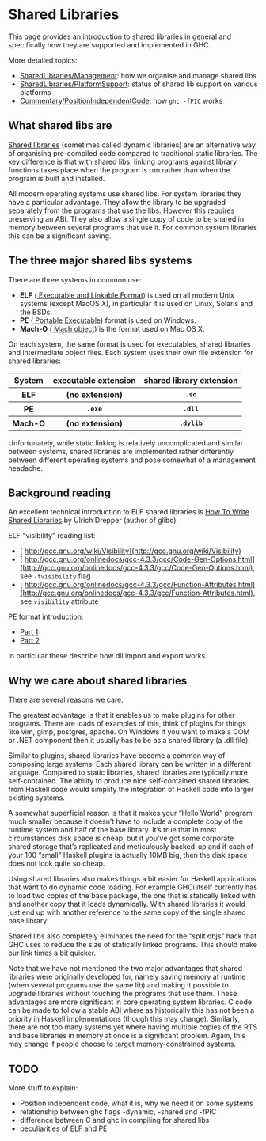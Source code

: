 # Shared Libraries


This page provides an introduction to shared libraries in general and specifically how they are supported and implemented in GHC.


More detailed topics:

- [SharedLibraries/Management](shared-libraries/management): how we organise and manage shared libs
- [SharedLibraries/PlatformSupport](shared-libraries/platform-support): status of shared lib support on various platforms
- [Commentary/PositionIndependentCode](commentary/position-independent-code): how `ghc -fPIC` works

## What shared libs are

[ Shared libraries](http://en.wikipedia.org/wiki/Shared_libraries) (sometimes called dynamic libraries) are an alternative way of organising pre-compiled code compared to traditional static libraries. The key difference is that with shared libs, linking programs against library functions takes place when the program is run rather than when the program is built and installed.


All modern operating systems use shared libs. For system libraries they have a particular advantage. They allow the library to be upgraded separately from the programs that use the libs. However this requires preserving an ABI. They also allow a single copy of code to be shared in memory between several programs that use it. For common system libraries this can be a significant saving.

## The three major shared libs systems


There are three systems in common use:

- **ELF** ([ Executable and Linkable Format](http://en.wikipedia.org/wiki/Executable_and_Linkable_Format)) is used on all modern Unix systems (except MacOS X), in particular it is used on Linux, Solaris and the BSDs.
- **PE** ([ Portable Executable](http://en.wikipedia.org/wiki/Portable_Executable)) format is used on Windows.
- **Mach-O** ([ Mach object](http://en.wikipedia.org/wiki/Mach-O)) is the format used on Mac OS X.


On each system, the same format is used for executables, shared libraries and intermediate object files. Each system uses their own file extension for shared libraries:

<table><tr><th> System </th>
<th> executable extension </th>
<th> shared library extension 
</th></tr>
<tr><th> ELF    </th>
<th> (no extension)       </th>
<th> <tt>.so</tt>     
</th></tr>
<tr><th> PE     </th>
<th> <tt>.exe</tt>               </th>
<th> <tt>.dll</tt>    
</th></tr>
<tr><th> Mach-O </th>
<th> (no extension)       </th>
<th> <tt>.dylib</tt>  
</th></tr></table>



Unfortunately, while static linking is relatively uncomplicated and similar between systems, shared libraries are implemented rather differently between different operating systems and pose somewhat of a management headache.

## Background reading


An excellent technical introduction to ELF shared libraries is [ How To Write Shared Libraries](http://people.redhat.com/drepper/dsohowto.pdf) by Ulrich Drepper (author of glibc).


ELF "visibility" reading list:

- [ http://gcc.gnu.org/wiki/Visibility](http://gcc.gnu.org/wiki/Visibility)
- [ http://gcc.gnu.org/onlinedocs/gcc-4.3.3/gcc/Code-Gen-Options.html](http://gcc.gnu.org/onlinedocs/gcc-4.3.3/gcc/Code-Gen-Options.html), see `-fvisibility` flag
- [ http://gcc.gnu.org/onlinedocs/gcc-4.3.3/gcc/Function-Attributes.html](http://gcc.gnu.org/onlinedocs/gcc-4.3.3/gcc/Function-Attributes.html), see `visibility` attribute


PE format introduction:

- [ Part 1](http://msdn.microsoft.com/en-us/magazine/cc301805.aspx)
- [ Part 2](http://msdn.microsoft.com/en-us/magazine/cc301808.aspx)


In particular these describe how dll import and export works.

## Why we care about shared libraries


There are several reasons we care.


The greatest advantage is that it enables us to make plugins for other programs. There are loads of examples of this, think of plugins for things like vim, gimp, postgres, apache. On Windows if you want to make a COM or .NET component then it usually has to be as a shared library (a .dll file).


Similar to plugins, shared libraries have become a common way of composing large systems. Each shared library can be written in a different language. Compared to static libraries, shared libraries are typically more self-contained. The ability to produce nice self-contained shared libraries from Haskell code would simplify the integration of Haskell code into larger existing systems.


A somewhat superficial reason is that it makes your “Hello World” program much smaller because it doesn’t have to include a complete copy of the runtime system and half of the base library. It’s true that in most circumstances disk space is cheap, but if you’ve got some corporate shared storage that’s replicated and meticulously backed-up and if each of your 100 “small” Haskell plugins is actually 10MB big, then the disk space does not look quite so cheap.


Using shared libraries also makes things a bit easier for Haskell applications that want to do dynamic code loading. For example GHCi itself currently has to load two copies of the base package, the one that is statically linked with and another copy that it loads dynamically. With shared libraries it would just end up with another reference to the same copy of the single shared base library.


Shared libs also completely eliminates the need for the “split objs” hack that GHC uses to reduce the size of statically linked programs. This should make our link times a bit quicker.


Note that we have not mentioned the two major advantages that shared libraries were originally developed for, namely saving memory at runtime (when several programs use the same lib) and making it possible to upgrade libraries without touching the programs that use them. These advantages are more significant in core operating system libraries. C code can be made to follow a stable ABI where as historically this has not been a priority in Haskell implementations (though this may change). Similarly, there are not too many systems yet where having multiple copies of the RTS and base libraries in memory at once is a significant problem. Again, this may change if people choose to target memory-constrained systems.

## TODO


More stuff to explain:

- Position independent code, what it is, why we need it on some systems
- relationship between ghc flags -dynamic, -shared and -fPIC
- difference between C and ghc in compiling for shared libs
- peculiarities of ELF and PE
